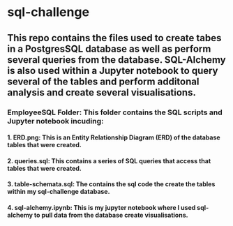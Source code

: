 # sql-challenge

## This repo contains the files used to create tabes in a PostgresSQL database as well as perform several queries from the database.  SQL-Alchemy is also used within a Jupyter notebook to query several of the tables and perform additonal analysis and create several visualisations.

### EmployeeSQL Folder:  This folder contains the SQL scripts and Jupyter notebook incuding:

#### 1.  ERD.png:  This is an Entity Relationship Diagram (ERD) of the database tables that were created.
#### 2.  queries.sql:  This contains a series of SQL queries that access that tables that were created.
#### 3.  table-schemata.sql:  The contains the sql code the create the tables within my sql-challenge database. 
#### 4.  sql-alchemy.ipynb:  This is my jupyter notebook where I used sql-alchemy to pull data from the database create visualisations.

